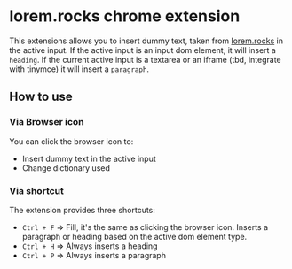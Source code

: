 # lorem.rocks chrome extension

This extensions allows you to insert dummy text, taken from [lorem.rocks](https://lorem.rocks) in the active input. If the active input is an input dom element,
it will insert a `heading`. If the current active input is a textarea or an iframe (tbd, integrate with tinymce)
it will insert a `paragraph`.

## How to use

### Via Browser icon

You can click the browser icon to:

- Insert dummy text in the active input
- Change dictionary used

### Via shortcut

The extension provides three shortcuts:

- `Ctrl + F` => Fill, it's the same as clicking the browser icon. Inserts a paragraph or heading based on the active dom element type.
- `Ctrl + H` => Always inserts a heading
- `Ctrl + P` => Always inserts a paragraph
